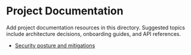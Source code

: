 # Project Documentation

Add project documentation resources in this directory. Suggested topics include
architecture decisions, onboarding guides, and API references.

- [Security posture and mitigations](SECURITY.md)
